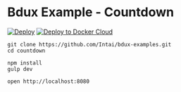 # Bdux Example - Countdown

[![Deploy](https://www.herokucdn.com/deploy/button.svg)](https://heroku.com/deploy?template=https://github.com/Intai/bdux-examples/tree/countdown)
[![Deploy to Docker Cloud](https://files.cloud.docker.com/images/deploy-to-dockercloud.svg)](https://cloud.docker.com/_/stack/wizard?name=bdux-example-countdown&stackfile=web%3A%0A%20%20image%3A%20intai%2Fbdux-example-countdown%0A%20%20ports%3A%0A%20%20%20%20-%20"80%3A8080"%0A)

```
git clone https://github.com/Intai/bdux-examples.git
cd countdown

npm install
gulp dev

open http://localhost:8080
```
